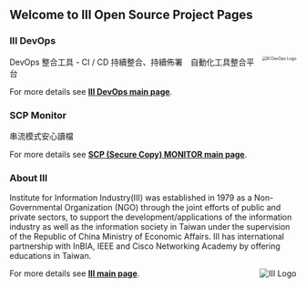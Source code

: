 ## Welcome to III Open Source Project Pages

### III DevOps
<img src="https://www.iiidevops.org/wp-content/uploads/2021/01/IIIDevOps-logo-01-02%E9%BB%91-1.png" alt="III DevOps Logo" style="zoom:50%;float:right" />
DevOps 整合工具 - CI / CD 持續整合、持續佈署　自動化工具整合平台

For more details see **[III DevOps main page](https://www.iiidevops.org)**.


### SCP Monitor
串流模式安心讀檔

For more details see **[SCP (Secure Copy) MONITOR main page](https://iii-org.github.io/scp-monitor)**.


### About III
Institute for Information Industry(III) was established in 1979 as a Non-Governmental Organization (NGO) through the joint efforts of public and private sectors, to support the development/applications of the information industry as well as the information society in Taiwan under the supervision of the Republic of China Ministry of Economic Affairs. III has international partnership with InBIA, IEEE and Cisco Networking Academy by offering educations in Taiwan.

For more details see **[III main page](https://www.iii.org.tw)**.
<img src="https://www.iii.org.tw/assets/images/nav-all/logo.png" alt="III Logo" style="zoom:100%;float:right" />

